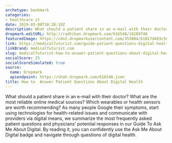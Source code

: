 ```yaml
---
archetype: bookmark
categories:
- healthcare it
date: 2019-03-08T10:28:19Z
description: What should a patient share in an e-mail with their doctor?
dropmark.editURL: http://radhikan.dropmark.com/616548/18169748
featuredImage: https://cdn2.dropmarkusercontent.com/353804/b1017d493c58b8237aea0f1607a5dd5507f9bfcd7c14785670b9f6c40022519e/thumbnail/Ask-me-about-digital-__-GUIDE.jpg?Expires=1557430063&Signature=Ot6sp4pw-uAKIKzMOCuPSy3E-NCpAPQDjyPdc-BU6PnhFF0~ewPw4qHXPA1tPbUzqzt7CtYqjXa5XQLy5~6Lb23Ji8KqN-HVQHa9pLvr4cVYVflWw54mqsFzeYfDR40dzc3yjv7Kd1KExQOIGSlLTnaVBKCN0Ywm04veYprOLsPEe-~eOuvCZkV~CJ2ms~bG85QXrmIU6oN8hPvBx9HJ6TVrdAuEG5RxyxZoJbZjt8FuHzurYx7WMuFJE8r8FcGTJkPEkx7E1EW0UWFv7baC12Q4hk9VY4bJ8KwhKpbOdBs0uPRI~Y3uCtOEsBjtOUOqeby7tvTxzc1xuEQPo-B4sA__&Key-Pair-Id=APKAITQYWVEN757ZA4KQ
link: https://medicalfuturist.com/guide-patient-questions-digital-health
linkBrand: medicalfuturist.com
slug: medicalfuturist-how-to-answer-patient-questions-about-digital-health
socialScore: 25
socialScoreSimulated: true
source:
  name: Dropmark
  apiendpoint: https://shah.dropmark.com/616548.json
title: How to  Answer Patient Questions About Digital Health
---
```

What should a patient share in an e-mail with their doctor? What are the most reliable online medical sources? Which wearables or health sensors are worth recommending? As many people Google their symptoms, start using technologies for health-related issues and communicate with providers via digital means, we summarize the most frequently asked patient questions and physicians’ potential responses in our Guide To Ask Me About Digital. By reading it, you can confidently use the Ask Me About Digital badge and navigate through questions of digital health.

